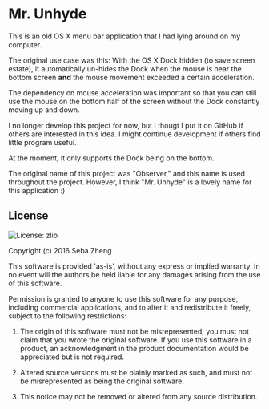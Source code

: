 # Mr. Unhyde

This is an old OS X menu bar application that I had lying around on my computer.

The original use case was this: With the OS X Dock hidden (to save screen estate), it automatically un-hides the Dock when the mouse is near the bottom screen **and** the mouse movement exceeded a certain acceleration.

The dependency on mouse acceleration was important so that you can still use the mouse on the bottom half of the screen without the Dock constantly moving up and down.

I no longer develop this project for now, but I thougt I put it on GitHub if others are interested in this idea. I might continue development if others find little program useful.

At the moment, it only supports the Dock being on the bottom.

The original name of this project was "Observer," and this name is used throughout the project. However, I think "Mr. Unhyde" is a lovely name for this application :)

## License

![License: zlib](https://img.shields.io/badge/License-zlib-blue.svg)

Copyright (c) 2016 Seba Zheng

This software is provided 'as-is', without any express or implied warranty. In
no event will the authors be held liable for any damages arising from the use of
this software.

Permission is granted to anyone to use this software for any purpose, including
commercial applications, and to alter it and redistribute it freely, subject to
the following restrictions:

1. The origin of this software must not be misrepresented; you must not
   claim that you wrote the original software. If you use this software in a
   product, an acknowledgment in the product documentation would be
   appreciated but is not required.

2. Altered source versions must be plainly marked as such, and must not be
   misrepresented as being the original software.

3. This notice may not be removed or altered from any source distribution.
